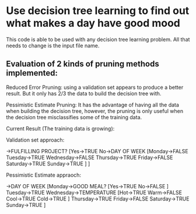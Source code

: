 ﻿# Use decision tree learning to find out what makes a day have good mood

This code is able to be used with any decision tree learning problem. All that needs to change is the input file name.

## Evaluation of 2 kinds of pruning methods implemented:
Reduced Error Pruning:  using a validation set appears to produce a better result. But it only has 2/3 the data to build the decision tree with.

Pessimistic Estimate Pruning: It has the advantage of having all the data when building the decision tree, however, the pruning is only useful when the decision tree misclassifies some of the training data.

Current Result (The training data is growing):

Validation set approach:

->FULFILLING PROJECT? 
[Yes->TRUE No->DAY OF WEEK [Monday->FALSE Tuesday->TRUE Wednesday->FALSE Thursday->TRUE Friday->FALSE Saturday->TRUE Sunday->TRUE ] ] 

Pessimistic Estimate appraoch:

->DAY OF WEEK [Monday->GOOD MEAL? [Yes->TRUE No->FALSE ] Tuesday->TRUE Wednesday->TEMPERATURE [Hot->TRUE Warm->FALSE Cool->TRUE Cold->TRUE ] Thursday->TRUE Friday->FALSE Saturday->TRUE Sunday->TRUE ] 
